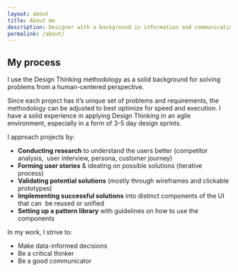 ```yaml
---
layout: about
title: About me
description: Designer with a background in information and communication science. 8+ years of professional experience. <br> Adaptable introvert who loves to collaborate with people.
permalink: /about/
---
```


## My process

I use the Design Thinking methodology as a solid background for solving problems from a human-centered perspective.

Since each project has it’s unique set of problems and requirements, the methodology can be adjusted to best optimize for speed and execution. I have a solid experience in applying Design Thinking in an agile environment, especially in a form of 3-5 day design sprints.

I approach projects by:   
  
- **Conducting research** to understand the users better (competitor analysis,  user interview, persona, customer journey) 
- **Forming user stories** & ideating on possible solutions (iterative process)     
- **Validating potential solutions** (mostly through wireframes and clickable prototypes)     
- **Implementing successful solutions** into distinct components of the UI that can  be reused or unified     
- **Setting up a pattern library** with guidelines on how to use the components

In my work, I strive to:     

- Make data-informed decisions     
- Be a critical thinker     
- Be a good communicator
